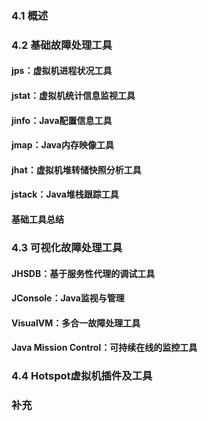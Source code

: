 ### 4.1 概述

### 4.2 基础故障处理工具

#### jps：虚拟机进程状况工具

#### jstat：虚拟机统计信息监视工具

#### jinfo：Java配置信息工具

#### jmap：Java内存映像工具

#### jhat：虚拟机堆转储快照分析工具

#### jstack：Java堆栈跟踪工具

#### 基础工具总结

### 4.3 可视化故障处理工具

#### JHSDB：基于服务性代理的调试工具

#### JConsole：Java监视与管理

#### VisualVM：多合一故障处理工具

#### Java Mission Control：可持续在线的监控工具

### 4.4 Hotspot虚拟机插件及工具

### 补充
